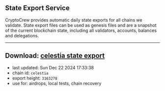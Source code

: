## State Export Service
CryptoCrew provides automatic daily state exports for all chains we validate. State export files can be used as genesis files and are a snapshot of the current blockchain state, including all validators, accounts, balances and delegations.

---
**Download: [celestia state export](https://dl-eu2.ccvalidators.com/SERVICE/celestia/celestia_export_3163278.json)**
---

- last updated: Sun Dec 22 2024 17:33:38
- chain id: `celestia`
- export height: `3163278`
- use for: airdrops, local tests, chain recovery
